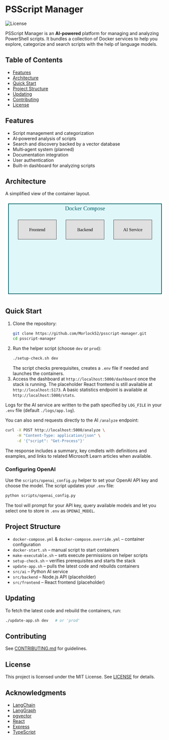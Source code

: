 # PSScript Manager

![License](https://img.shields.io/github/license/Morlock52/psscript-manager?style=flat-square)

PSScript Manager is an **AI-powered** platform for managing and analyzing PowerShell scripts.
It bundles a collection of Docker services to help you explore, categorize and search scripts with the help of language models.

## Table of Contents
- [Features](#features)
- [Architecture](#architecture)
- [Quick Start](#quick-start)
- [Project Structure](#project-structure)
- [Updating](#updating)
- [Contributing](#contributing)
- [License](#license)

## Features
- Script management and categorization
- AI‑powered analysis of scripts
- Search and discovery backed by a vector database
- Multi‑agent system (planned)
- Documentation integration
- User authentication
- Built-in dashboard for analyzing scripts

## Architecture

A simplified view of the container layout.

![Docker architecture](docs/images/docker-architecture.svg)

## Quick Start
1. Clone the repository:
   ```bash
   git clone https://github.com/Morlock52/psscript-manager.git
   cd psscript-manager
   ```
2. Run the helper script (choose `dev` or `prod`):
   ```bash
   ./setup-check.sh dev
   ```
   The script checks prerequisites, creates a `.env` file if needed and launches the containers.
3. Access the dashboard at `http://localhost:5000/dashboard` once the stack is running.
   The placeholder React frontend is still available at `http://localhost:5173`.
   A basic statistics endpoint is available at `http://localhost:5000/stats`.

Logs for the AI service are written to the path specified by `LOG_FILE` in your `.env` file (default `./logs/app.log`).

You can also send requests directly to the AI `/analyze` endpoint:

```bash
curl -X POST http://localhost:5000/analyze \
     -H "Content-Type: application/json" \
     -d '{"script": "Get-Process"}'
```

The response includes a summary, key cmdlets with definitions and examples, and links to related Microsoft Learn articles when available.

### Configuring OpenAI

Use the `scripts/openai_config.py` helper to set your OpenAI API key and choose the model. The script updates your `.env` file:

```bash
python scripts/openai_config.py
```

The tool will prompt for your API key, query available models and let you select one to store in `.env` as `OPENAI_MODEL`.

## Project Structure
- `docker-compose.yml` & `docker-compose.override.yml` – container configuration
- `docker-start.sh` – manual script to start containers
- `make-executable.sh` – sets execute permissions on helper scripts
- `setup-check.sh` – verifies prerequisites and starts the stack
- `update-app.sh` – pulls the latest code and rebuilds containers
- `src/ai` – Python AI service
- `src/backend` – Node.js API (placeholder)
- `src/frontend` – React frontend (placeholder)

## Updating
To fetch the latest code and rebuild the containers, run:
```bash
./update-app.sh dev   # or 'prod'
```

## Contributing
See [CONTRIBUTING.md](CONTRIBUTING.md) for guidelines.

## License
This project is licensed under the MIT License. See [LICENSE](LICENSE) for details.

## Acknowledgments
- [LangChain](https://github.com/langchain-ai/langchain)
- [LangGraph](https://github.com/langchain-ai/langgraph)
- [pgvector](https://github.com/pgvector/pgvector)
- [React](https://reactjs.org/)
- [Express](https://expressjs.com/)
- [TypeScript](https://www.typescriptlang.org/)
